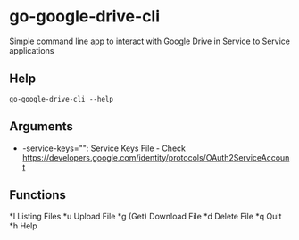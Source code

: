 # go-google-drive-cli

Simple command line app to interact with Google Drive in Service to Service applications

## Help
```
go-google-drive-cli --help
```

## Arguments
*  -service-keys="": Service Keys File - Check https://developers.google.com/identity/protocols/OAuth2ServiceAccount

## Functions
*l	 Listing Files
*u	 Upload File
*g	 (Get) Download File
*d	 Delete File
*q	 Quit
*h	 Help